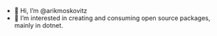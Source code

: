 - 👋 Hi, I’m @arikmoskovitz
- 👀 I’m interested in creating and consuming open source packages, mainly in dotnet.
<!--- 
- 💞️ I’m looking to collaborate on ...
- 📫 How to reach me ...
--->
<!---
arikmoskovitz/arikmoskovitz is a ✨ special ✨ repository because its `README.md` (this file) appears on your GitHub profile.
You can click the Preview link to take a look at your changes.
--->
